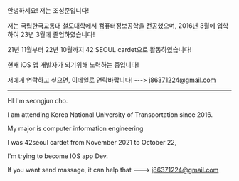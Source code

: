 
안녕하세요! 저는 조성준입니다!

저는 국립한국교통대 철도대학에서 컴퓨터정보공학을 전공했으며,
2016년 3월에 입학하여 23년 3월에 졸업하였습니다!

21년 11월부터 22년 10월까지 42 SEOUL cardet으로 활동하였습니다!

현재 iOS 앱 개발자가 되기위해 노력하는 중입니다!

저에게 연락하고 싶으면, 이메일로 연락바랍니다! ---> j86371224@gmail.com

-----------------------------------------------------------------------------

HI I'm seongjun cho.

I am attending Korea National University of Transportation since 2016.

My major is computer information engineering

I was 42seoul cardet from November 2021 to October 22,

I'm trying to become IOS app Dev.

If you want send massage, it can help that ---> j86371224@gmail.com
